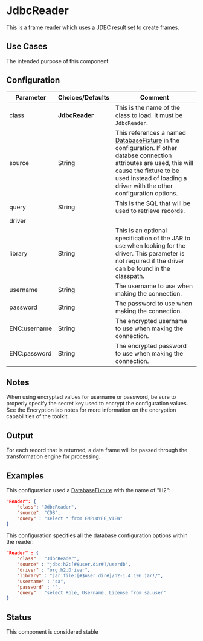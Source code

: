# JdbcReader

This is a frame reader which uses a JDBC result set to create frames.


## Use Cases

The intended purpose of this component

## Configuration

| Parameter    | Choices/Defaults | Comment                                                      |
| ------------ | ---------------- | ------------------------------------------------------------ |
| class        | **JdbcReader**   | This is the name of the class to load. It must be `JdbcReader`. |
| source       | String           | This references a named [DatabaseFixture](DatabaseFixture.md) in the configuration. If other databse connection attributes are used, this will cause the fixture to be used instead of loading a driver with the other configuration options. |
| query        | String           | This is the SQL that will be used to retrieve records.       |
| driver       |                  |                                                              |
| library      | String           | This is an optional specification of the JAR to use when looking for the driver.  This parameter is not required if the driver can be found in the classpath. |
| username     | String           | The username to use when making the connection.              |
| password     | String           | The password to use when making the connection.              |
| ENC:username | String           | The encrypted username to use when making the connection.    |
| ENC:password | String           | The encrypted password to use when making the connection.    |

## Notes

When using encrypted values for username or password, be sure to properly specify the secret key used to encrypt the configuration values. See the Encryption lab notes for more information on the encryption capabilities of the toolkit.

## Output

For each record that is returned, a data frame will be passed through the transformation engine for processing.

## Examples

This configuration used a [DatabaseFixture](DatabaseFixture.md) with the name of "H2": 

```json
"Reader": {
    "class": "JdbcReader",
    "source": "CDB",
    "query" : "select * from EMPLOYEE_VIEW"
}
```
This configuration specifies all the database configuration options within the reader:

```json
"Reader" : { 
    "class" : "JdbcReader",
    "source" : "jdbc:h2:[#$user.dir#]/userdb",
    "driver" : "org.h2.Driver",
    "library" : "jar:file:[#$user.dir#]/h2-1.4.196.jar!/",
    "username" : "sa",
    "password" : "",
    "query" : "select Role, Username, License from sa.user"
}
```

## Status

This component is considered stable

